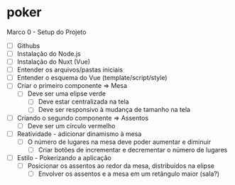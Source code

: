 # poker
Marco 0 - Setup do Projeto
- [ ] Githubs
- [ ] Instalação do Node.js
- [ ] Instalação do Nuxt (Vue)
- [ ] Entender os arquivos/pastas iniciais
- [ ] Entender o esquema do Vue (template/script/style)
- [ ] Criar o primeiro componente => Mesa
  - [ ] Deve ser uma elipse verde
    - [ ] Deve estar centralizada na tela
    - [ ] Deve ser responsivo à mudança de tamanho na tela
- [ ] Criando o segundo componente => Assentos
  - [ ] Deve ser um círculo vermelho
- [ ] Reatividade - adicionar dinamismo à mesa
  - [ ] O número de lugares na mesa deve poder aumentar e diminuir
    - [ ] Criar botões de incrementar e decrementar o número de lugares
- [ ] Estilo - Pokerizando a aplicação
  - [ ] Posicionar os assentos ao redor da mesa, distribuídos na elipse
    - [ ] Envolver os assentos e a mesa em um retângulo maior (sala?)
